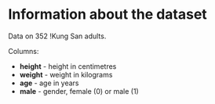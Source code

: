 # Information about the dataset

Data on 352 !Kung San adults.

Columns:
- **height** - height in centimetres
- **weight** - weight in kilograms
- **age** - age in years
- **male** - gender, female (0) or male (1)
